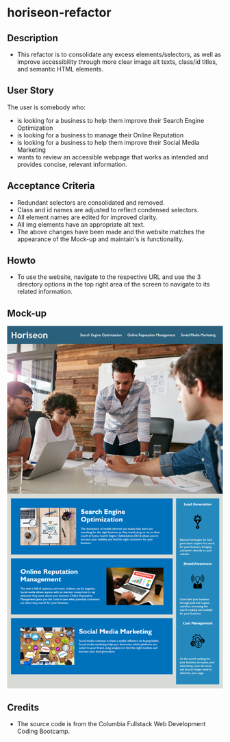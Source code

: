 # horiseon-refactor

## Description
* This refactor is to consolidate any excess elements/selectors, as well as improve accessibility through more clear image alt texts, class/id titles, and semantic HTML elements.

## User Story
The user is somebody who:
* is looking for a business to help them improve their Search Engine Optimization
* is looking for a business to manage their Online Reputation
* is looking for a business to help them improve their Social Media Marketing
* wants to review an accessible webpage that works as intended and provides concise, relevant information. 


## Acceptance Criteria
* Redundant selectors are consolidated and removed.
* Class and id names are adjusted to reflect condensed selectors.
* All element names are edited for improved clarity.
* All img elements have an appropriate alt text. 
* The above changes have been made and the website matches the appearance of the Mock-up and maintain's is functionality. 

## Howto
* To use the website, navigate to the respective URL and use the 3 directory options in the top right area of the screen to navigate to its related information.

## Mock-up
<img src="./assets/images/mock-up.png">

## Credits
* The source code is from the Columbia Fullstack Web Development Coding Bootcamp.

